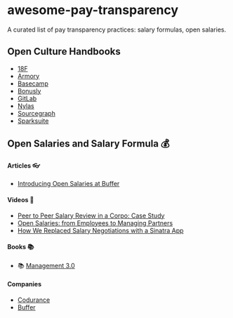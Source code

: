 # awesome-pay-transparency
A curated list of pay transparency practices: salary formulas, open salaries.


## Open Culture Handbooks

- [18F](https://github.com/18F/handbook)
- [Armory](https://www.armory.io/blog/how-armory-iterates)
- [Basecamp](https://github.com/basecamp/handbook)
- [Bonusly](https://github.com/bonusly/un-handbook)
- [GitLab](https://about.gitlab.com/handbook)
- [Nylas](https://github.com/nylas/handbook)
- [Sourcegraph](https://about.sourcegraph.com/handbook)
- [Sparksuite](https://handbook.sparksuite.com)

## Open Salaries and Salary Formula 💰

#### Articles 👓
- [Introducing Open Salaries at Buffer](https://buffer.com/resources/introducing-open-salaries-at-buffer-including-our-transparent-formula-and-all-individual-salaries/)

#### Videos 🍿
- [Peer to Peer Salary Review in a Corpo: Case Study](https://www.youtube.com/watch?v=vQMYjpjpelg)
- [Open Salaries: from Employees to Managing Partners](https://www.youtube.com/watch?v=P7_dq2YiHJ8)
- [How We Replaced Salary Negotiations with a Sinatra App](https://www.youtube.com/watch?v=N8u9H6JDAzo)

#### Books 📚
- 📚 [Management 3.0](https://www.amazon.com/Management-3-0-Developers-Developing-Addison-Wesley/dp/0321712471/?tag=sizovs-20)

#### Companies
- [Codurance](https://codurance.com/)
- [Buffer](https://buffer.com/)
